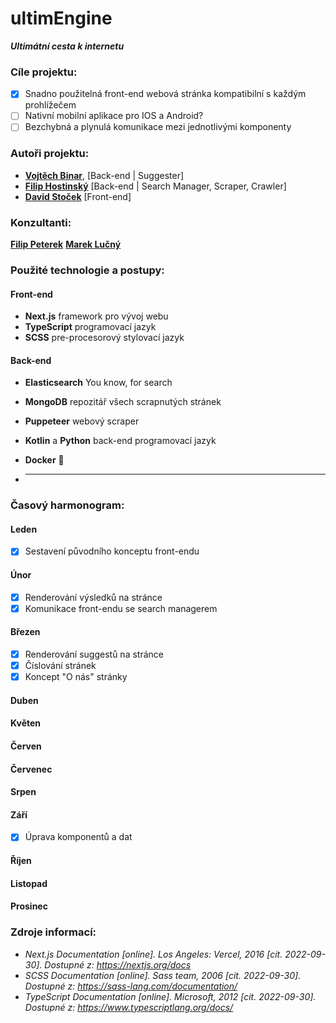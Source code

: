 # ultimEngine

***Ultimátní cesta k internetu***

### Cíle projektu:

- [x] Snadno použitelná front-end webová stránka kompatibilní s každým prohlížečem
- [ ] Nativní mobilní aplikace pro IOS a Android?
- [ ] Bezchybná a plynulá komunikace mezi jednotlivými komponenty

### Autoři projektu:

- **[Vojtěch Binar](https://github.com/Exanys)**, [Back-end | Suggester]
- **[Filip Hostinský](https://github.com/SeezoCode)** [Back-end | Search Manager, Scraper, Crawler]
- **[David Stoček](https://github.com/STOKYS)** [Front-end]

### Konzultanti:

**[Filip Peterek](https://github.com/fpeterek)**
**[Marek Lučný](https://github.com/lucny)**

### Použité technologie a postupy: 

#### Front-end

- **Next.js** framework pro vývoj webu
- **TypeScript** programovací jazyk
- **SCSS** pre-procesorový stylovací jazyk

#### Back-end
- **Elasticsearch** You know, for search
- **MongoDB** repozitář všech scrapnutých stránek
- **Puppeteer** webový scraper
- **Kotlin** a **Python** back-end programovací jazyk
- **Docker** 🤢

- ****

### Časový harmonogram:

#### Leden

- [x] Sestavení původního konceptu front-endu


#### Únor

- [x] Renderování výsledků na stránce
- [x] Komunikace front-endu se search managerem

#### Březen

- [x] Renderování suggestů na stránce
- [x] Číslování stránek
- [x] Koncept "O nás" stránky

#### Duben

#### Květen

#### Červen

#### Červenec

#### Srpen

#### Září

- [x] Úprava komponentů a dat

#### Říjen

#### Listopad

#### Prosinec

### Zdroje informací: 

- *Next.js Documentation [online]. Los Angeles: Vercel, 2016 [cit. 2022-09-30]. Dostupné z: https://nextjs.org/docs*
- *SCSS Documentation [online]. Sass team, 2006 [cit. 2022-09-30]. Dostupné z: https://sass-lang.com/documentation/*
- *TypeScript Documentation [online]. Microsoft, 2012 [cit. 2022-09-30]. Dostupné z: https://www.typescriptlang.org/docs/*

